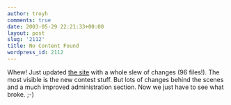 ```yaml
---
author: troyh
comments: true
date: 2003-05-29 22:21:33+00:00
layout: post
slug: '2112'
title: No Content Found
wordpress_id: 2112
---
```


Whew! Just updated [the site](http://recipezaar.com) with a whole slew of changes (96 files!). The most visible is the new contest stuff. But lots of changes behind the scenes and a much improved administration section. Now we just have to see what broke. ;-)
